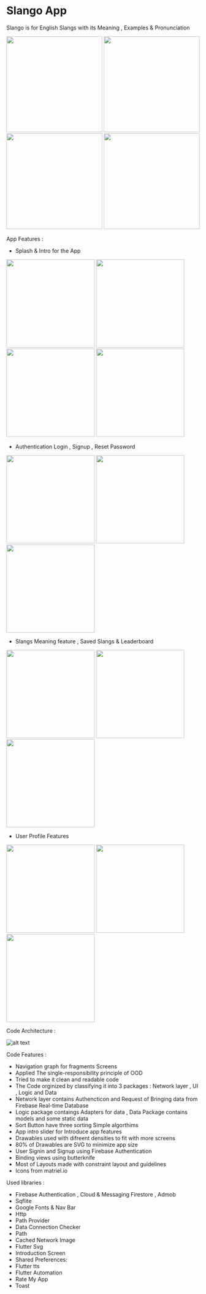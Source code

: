 # Slango App
Slango is for English Slangs with its Meaning , Examples & Pronunciation


 <p float="left">
 <img src="https://github.com/omarreess/Slango-App/blob/master/imgs/1.png" width="250" />
 <img src="https://github.com/omarreess/Slango-App/blob/master/imgs/2.png" width="250" /> 
 <img src="https://github.com/omarreess/Slango-App/blob/master/imgs/3.png" width="250" />
 <img src="https://github.com/omarreess/Slango-App/blob/master/imgs/4.png" width="250" />
 </p>

App Features :

- Splash & Intro for the App
 <p float="left">
 <img src="https://github.com/omarreess/Slango-App/blob/master/imgs/intro0.jpg" width="230" />
 <img src="https://github.com/omarreess/Slango-App/blob/master/imgs/intro1.jpg" width="230" /> 
 <img src="https://github.com/omarreess/Slango-App/blob/master/imgs/intro2.jpg" width="230" />
 <img src="https://github.com/omarreess/Slango-App/blob/master/imgs/intro3.jpg" width="230" />
 </p>
 
 
 - Authentication Login , Signup , Reset Password
 <p float="left">
  <img src="https://github.com/omarreess/Slango-App/blob/master/imgs/auth1.jpg" width="230" />
  <img src="https://github.com/omarreess/Slango-App/blob/master/imgs/auth2.jpg" width="230" /> 
  <img src="https://github.com/omarreess/Slango-App/blob/master/imgs/auth3.jpg" width="230" />
</p>
 
 
 - Slangs Meaning feature , Saved Slangs & Leaderboard
  <p float="left">
  <img src="https://github.com/omarreess/Slango-App/blob/master/imgs/home2.jpg" width="230" />
  <img src="https://github.com/omarreess/Slango-App/blob/master/imgs/home0.jpg" width="230" /> 
  <img src="https://github.com/omarreess/Slango-App/blob/master/imgs/home1.jpg" width="230" />
</p>
 
 
 - User Profile Features
  <p float="left">
  <img src="https://github.com/omarreess/Slango-App/blob/master/imgs/profile0.jpg" width="230" />
  <img src="https://github.com/omarreess/Slango-App/blob/master/imgs/profile1.jpg" width="230" /> 
  <img src="https://github.com/omarreess/Slango-App/blob/master/imgs/profile2.jpg" width="230" />
</p>
 
 
Code Architecture : 

![alt text](https://github.com/omarreess/Slango-App/blob/master/imgs/arch.png)


Code Features :

 - Navigation graph for fragments Screens
 - Applied The single-responsibility principle  of OOD
 - Tried to make it  clean and readable code 
 - The Code orginized by classifying it  into  3 packages :  Network layer , UI , Logic and  Data 
 - Network layer contains Authencticon and Request of Bringing data from Firebase Real-time Database
 - Logic package contaings Adapters for data  , Data Package contains models and some static data
 - Sort Button have three sorting Simple algorthims 
 - App intro slider for Introduce app features 
 - Drawables used with difreent densities to fit with more screens
 - 80% of Drawables are SVG to minimize app size
 - User Signin and Signup using Firebase Authentication 
 - Binding views using butterknife
 - Most of Layouts made with constraint layout and guidelines
 - Icons  from matriel.io
 
 

Used libraries :

 -  Firebase Authentication , Cloud & Messaging Firestore , Admob
 -  Sqflite
 -  Google Fonts & Nav Bar
 -  Http
 -  Path Provider 
 -  Data Connection Checker
 -  Path
 -  Cached Network Image
 -  Flutter Svg
 -  Introduction Screen
 -  Shared Preferences: 
 -  Flutter tts
 -  Flutter Automation
 -  Rate My App
 -  Toast
